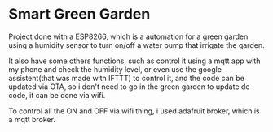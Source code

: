 # Smart Green Garden
  Project done with a ESP8266, which is a automation for a green garden using a humidity sensor to turn on/off a water pump that irrigate the garden.

  It also have some others functions, such as control it using a mqtt app with my phone and check the humidity level, or even use the google assistent(that was made with IFTTT) to control it, and the code can be updated via OTA, so i don't need to go in the green garden to update de code, it can be done via wifi.

  To control all the ON and OFF via wifi thing, i used adafruit broker, which is a mqtt broker.
